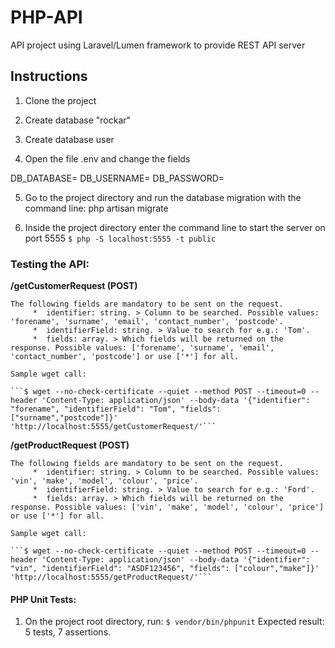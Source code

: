 # PHP-API
API project using Laravel/Lumen framework to provide REST API server

## Instructions

1. Clone the project 

2. Create database "rockar"

3. Create database user

4. Open the file .env and change the fields 

  DB_DATABASE=<CHANGE HERE>
  DB_USERNAME=<CHANGE HERE>
  DB_PASSWORD=<CHANGE HERE>
  
5. Go to the project directory and run the database migration with the command line: php artisan migrate

6. Inside the project directory enter the command line to start the server on port 5555
  ```$ php -S localhost:5555 -t public```

### Testing the API:
**/getCustomerRequest (POST)**

	The following fields are mandatory to be sent on the request.
		 *  identifier: string. > Column to be searched. Possible values: 'forename', 'surname', 'email', 'contact_number', 'postcode'.
		 *  identifierField: string. > Value to search for e.g.: 'Tom'.
		 *  fields: array. > Which fields will be returned on the response. Possible values: ['forename', 'surname', 'email', 'contact_number', 'postcode'] or use ['*'] for all.
		 
	Sample wget call: 
	
	```$ wget --no-check-certificate --quiet --method POST --timeout=0 --header 'Content-Type: application/json' --body-data '{"identifier": "forename", "identifierField": "Tom", "fields": ["surname","postcode"]}' 'http://localhost:5555/getCustomerRequest/'```
	
	
**/getProductRequest  (POST)**

	The following fields are mandatory to be sent on the request.
		 *  identifier: string. > Column to be searched. Possible values: 'vin', 'make', 'model', 'colour', 'price'.
		 *  identifierField: string. > Value to search for e.g.: 'Ford'.
		 *  fields: array. > Which fields will be returned on the response. Possible values: ['vin', 'make', 'model', 'colour', 'price'] or use ['*'] for all.
		 
	Sample wget call: 
	
	```$ wget --no-check-certificate --quiet --method POST --timeout=0 --header 'Content-Type: application/json' --body-data '{"identifier": "vin", "identifierField": "ASDF123456", "fields": ["colour","make"]}' 'http://localhost:5555/getProductRequest/'```
	
#### PHP Unit Tests: 
1. On the project root directory, run: 
```$ vendor/bin/phpunit```
Expected result: 5 tests, 7 assertions.
